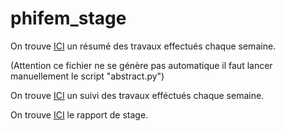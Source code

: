 # phifem_stage

On trouve [ICI](https://github.com/flecourtier/phifem_stage/blob/main/docs/suivi/abstract/abstract.pdf) un résumé des travaux effectués chaque semaine. 

(Attention ce fichier ne se génère pas automatique il faut lancer manuellement le script "abstract.py")

On trouve [ICI](https://github.com/flecourtier/phifem_stage/blob/main/docs/suivi/suivi.pdf) un suivi des travaux efféctués chaque semaine.

On trouve [ICI](https://github.com/flecourtier/phifem_stage/blob/main/docs/rapport/rapport.pdf) le rapport de stage.
